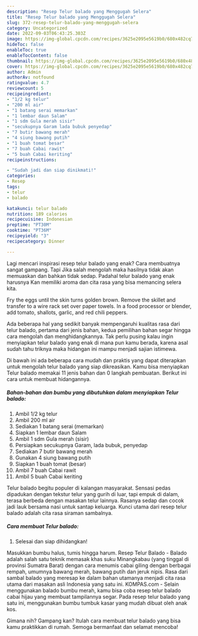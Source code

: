 ```yaml
---
description: "Resep Telur balado yang Menggugah Selera"
title: "Resep Telur balado yang Menggugah Selera"
slug: 372-resep-telur-balado-yang-menggugah-selera
category: Uncategorized
date: 2022-09-03T06:43:25.303Z
image: https://img-global.cpcdn.com/recipes/3625e2095e5619b0/680x482cq70/telur-balado-foto-resep-utama.jpg
hideToc: false
enableToc: true
enableTocContent: false
thumbnail: https://img-global.cpcdn.com/recipes/3625e2095e5619b0/680x482cq70/telur-balado-foto-resep-utama.jpg
cover: https://img-global.cpcdn.com/recipes/3625e2095e5619b0/680x482cq70/telur-balado-foto-resep-utama.jpg
author: Admin
authorAv: notfound
ratingvalue: 4.7
reviewcount: 5
recipeingredient:
- "1/2 kg telur"
- "200 ml air"
- "1 batang serai memarkan"
- "1 lembar daun Salam"
- "1 sdm Gula merah sisir"
- "secukupnya Garam lada bubuk penyedap"
- "7 butir bawang merah"
- "4 siung bawang putih"
- "1 buah tomat besar"
- "7 buah Cabai rawit"
- "5 buah Cabai keriting"
recipeinstructions:

- "Sudah jadi dan siap dinikmati!"
categories:
- Resep
tags:
- telur
- balado

katakunci: telur balado 
nutrition: 189 calories
recipecuisine: Indonesian
preptime: "PT30M"
cooktime: "PT36M"
recipeyield: "3"
recipecategory: Dinner

---
```



Lagi mencari inspirasi resep telur balado yang enak? Cara membuatnya sangat gampang. Tapi Jika salah mengolah maka hasilnya tidak akan memuaskan dan bahkan tidak sedap. Padahal telur balado yang enak harusnya Kan memiliki aroma dan cita rasa yang bisa memancing selera kita.


Fry the eggs until the skin turns golden brown. Remove the skillet and transfer to a wire rack set over paper towels. In a food processor or blender, add tomato, shallots, garlic, and red chili peppers.

Ada beberapa hal yang sedikit banyak mempengaruhi kualitas rasa dari telur balado, pertama dari jenis bahan, kedua pemilihan bahan segar hingga cara mengolah dan menghidangkannya. Tak perlu pusing kalau ingin menyiapkan telur balado yang enak di mana pun kamu berada, karena asal sudah tahu triknya maka hidangan ini mampu menjadi sajian istimewa.


Di bawah ini ada beberapa cara mudah dan praktis yang dapat diterapkan untuk mengolah telur balado yang siap dikreasikan. Kamu bisa menyiapkan Telur balado memakai 11 jenis bahan dan 0 langkah pembuatan. Berikut ini cara untuk membuat hidangannya.

<!--inarticleads1-->

##### Bahan-bahan dan bumbu yang dibutuhkan dalam menyiapkan Telur balado:

1. Ambil 1/2 kg telur
1. Ambil 200 ml air
1. Sediakan 1 batang serai (memarkan)
1. Siapkan 1 lembar daun Salam
1. Ambil 1 sdm Gula merah (sisir)
1. Persiapkan secukupnya Garam, lada bubuk, penyedap
1. Sediakan 7 butir bawang merah
1. Gunakan 4 siung bawang putih
1. Siapkan 1 buah tomat (besar)
1. Ambil 7 buah Cabai rawit
1. Ambil 5 buah Cabai keriting


Telur balado begitu populer di kalangan masyarakat. Sensasi pedas dipadukan dengan tekstur telur yang gurih di luar, tapi empuk di dalam, terasa berbeda dengan masakan telur lainnya. Rasanya sedap dan cocok jadi lauk bersama nasi untuk santap keluarga. Kunci utama dari resep telur balado adalah cita rasa siraman sambalnya. 

<!--inarticleads2-->

##### Cara membuat Telur balado:


1. Selesai dan siap dihidangkan!

Masukkan bumbu halus, tumis hingga harum. Resep Telur Balado - Balado adalah salah satu teknik memasak khas suku Minangkabau (yang tinggal di provinsi Sumatra Barat) dengan cara menumis cabai giling dengan berbagai rempah, umumnya bawang merah, bawang putih dan jeruk nipis. Rasa dari sambal balado yang meresap ke dalam bahan utamanya menjadi cita rasa utama dari masakan asli Indonesia yang satu ini. KOMPAS.com - Selain menggunakan balado bumbu merah, kamu bisa coba resep telur balado cabai hijau yang membuat tampilannya segar. Pada resep telur balado yang satu ini, menggunakan bumbu tumbuk kasar yang mudah dibuat oleh anak kos. 

Gimana nih? Gampang kan? Itulah cara membuat telur balado yang bisa kamu praktikkan di rumah. Semoga bermanfaat dan selamat mencoba!
